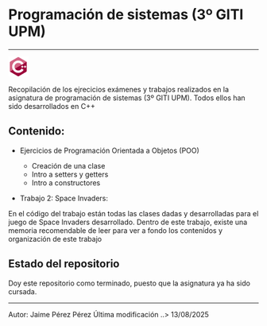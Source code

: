 # Programación de sistemas (3º GITI UPM)
--------
 <img src="https://github.com/jimmyperezp/jimmyperezp/blob/main/cpp.svg" alt="c++" width="40" height="40"/> 

Recopilación de los ejrecicios exámenes y trabajos realizados en la asignatura de programación de sistemas (3º GITI UPM). Todos ellos han sido desarrollados en C++



## Contenido:


- Ejercicios de Programación Orientada a Objetos (POO)
  - Creación de una clase
  - Intro a setters y getters
  - Intro a constructores
 
- Trabajo 2: Space Invaders:

En el código del trabajo están todas las clases dadas y desarrolladas para el juego de Space Invaders desarrollado. Dentro de este trabajo, existe una memoria recomendable de leer para ver a fondo los contenidos y organización de este trabajo


## Estado del repositorio

Doy este repositorio como terminado, puesto que la asignatura ya ha sido cursada.



--------
Autor: Jaime Pérez Pérez
Última modificación ..> 13/08/2025



